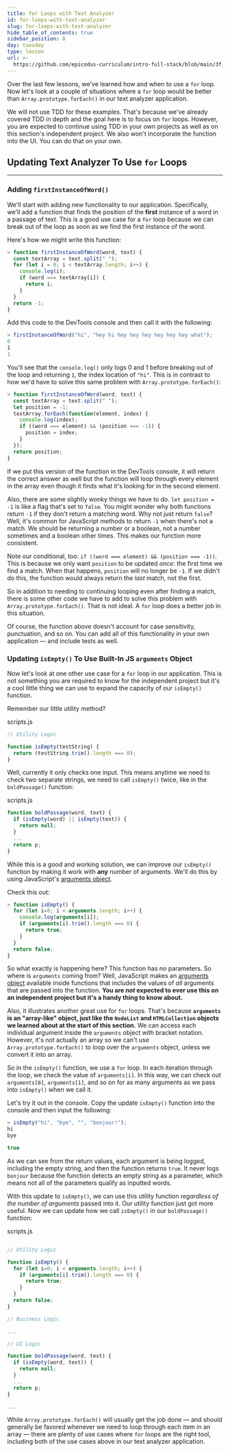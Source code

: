 ```yaml
---
title: for Loops with Text Analyzer
id: for-loops-with-text-analyzer
slug: for-loops-with-text-analyzer
hide_table_of_contents: true
sidebar_position: 8
day: tuesday
type: lesson
url: >-
  https://github.com/epicodus-curriculum/intro-full-stack/blob/main/3f_for_loops_with_text_analyzer.md
---
```


Over the last few lessons, we've learned how and when to use a `for` loop. Now let's look at a couple of situations where a `for` loop would be better than `Array.prototype.forEach()` in our text analyzer application.

We will not use TDD for these examples. That's because we've already covered TDD in depth and the goal here is to focus on `for` loops. However, you are expected to continue using TDD in your own projects as well as on this section's independent project. We also won't incorporate the function into the UI. You can do that on your own.

## Updating Text Analyzer To Use `for` Loops
---

### Adding `firstInstanceOfWord()`

We'll start with adding new functionality to our application. Specifically, we'll add a function that finds the position of the **first** instance of a word in a passage of text. This is a good use case for a `for` loop because we can break out of the loop as soon as we find the first instance of the word.

Here's how we might write this function:

```js
> function firstInstanceOfWord(word, text) {
  const textArray = text.split(" ");
  for (let i = 0; i < textArray.length; i++) {
    console.log(i);
    if (word === textArray[i]) {
      return i;
    }
  }
  return -1;
}
```

Add this code to the DevTools console and then call it with the following:

```js
> firstInstanceOfWord("hi", "hey hi hey hey hey hey hey hey what");
0
​1
1
```

You'll see that the `console.log()` only logs 0 and 1 before breaking out of the loop and returning `1`, the index location of `"hi"`. This is in contrast to how we'd have to solve this same problem with `Array.prototype.forEach()`:

```js
> function firstInstanceOfWord(word, text) {
  const textArray = text.split(" ");
  let position = -1;
  textArray.forEach(function(element, index) {
    console.log(index);
    if ((word === element) && (position === -1)) {
      position = index;
    }
  });
  return position;
}
```

If we put this version of the function in the DevTools console, it will return the correct answer as well but the function will loop through every element in the array even though it finds what it's looking for in the second element.

Also, there are some slightly wonky things we have to do. `let position = -1` is like a flag that's set to `false`. You might wonder why both functions return `-1` if they don't return a matching word. Why not just return `false`? Well, it's common for JavaScript methods to return `-1` when there's not a match. We should be returning a number or a boolean, not a number sometimes and a boolean other times. This makes our function more consistent.

Note our conditional, too: `if ((word === element) && (position === -1))`. This is because we only want `position` to be updated _once_: the first time we find a match. When that happens, `position` will no longer be `-1`. If we didn't do this, the function would always return the _last_ match, not the first.

So in addition to needing to continuing looping even after finding a match, there is some other code we have to add to solve this problem with `Array.prototype.forEach()`. That is not ideal. A `for` loop does a better job in this situation.

Of course, the function above doesn't account for case sensitivity, punctuation, and so on. You can add all of this functionality in your own application — and include tests as well.

### Updating `isEmpty()` To Use Built-In JS `arguments` Object

Now let's look at one other use case for a `for` loop in our application. This is not something you are required to know for the independent project but it's a cool little thing we can use to expand the capacity of our `isEmpty()` function.

Remember our little utility method?

<div class="filename">scripts.js</div>

```js
// Utility Logic

function isEmpty(testString) {
  return (testString.trim().length === 0);
}
```

Well, currently it only checks one input. This means anytime we need to check two separate strings, we need to call `isEmpty()` twice, like in the `boldPassage()` function: 

<div class="filename">scripts.js</div>

```js
function boldPassage(word, text) {
  if (isEmpty(word) || isEmpty(text)) {
    return null;
  }
  ...
  return p;
}
```

While this is a good and working solution, we can improve our `isEmpty()` function by making it work with **any** number of arguments. We'll do this by using JavaScript's [arguments object](https://developer.mozilla.org/en-US/docs/Web/JavaScript/Reference/Functions/arguments).

Check this out:

```js
> function isEmpty() {
  for (let i=0; i < arguments.length; i++) {
    console.log(arguments[i]);
    if (arguments[i].trim().length === 0) {
      return true;
    }
  }
  return false;
}
```

So what exactly is happening here? This function has _no_ parameters. So where is `arguments` coming from? Well, JavaScript makes an [arguments object](https://developer.mozilla.org/en-US/docs/Web/JavaScript/Reference/Functions/arguments) available inside functions that includes the values of _all_ arguments that are passed into the function. **You are _not_ expected to ever use this on an independent project but it's a handy thing to know about.**

Also, it illustrates another great use for `for` loops. That's because **`arguments` is an "array-like" object, just like the `NodeList` and `HTMLCollection` objects we learned about at the start of this section.** We can access each individual argument inside the `arguments` object with bracket notation. However, it's not actually an array so we can't use `Array.prototype.forEach()` to loop over the `arguments` object, unless we convert it into an array.

So in the `isEmpty()` function, we use a `for` loop. In each iteration through the loop, we check the value of `arguments[i]`. In this way, we can check out `arguments[0]`, `arguments[1]`, and so on for as many arguments as we pass into `isEmpty()` when we call it.

Let's try it out in the console. Copy the update `isEmpty()` function into the console and then input the following:

```js
> isEmpty("hi", "bye", "", "bonjour!");
hi
bye

true
```

As we can see from the return values, each argument is being logged, including the empty string, and then the function returns `true`. It never logs `bonjour` because the function detects an empty string as a parameter, which means not all of the parameters qualify as inputted words.

With this update to `isEmpty()`, we can use this utility function _regardless of the number of arguments_ passed into it. Our utility function just got more useful. Now we can update how we call `isEmpty()` in our `boldPassage()` function:

<div class="filename">scripts.js</div>

```js

// Utility Logic

function isEmpty() {
  for (let i=0; i < arguments.length; i++) {
    if (arguments[i].trim().length === 0) {
      return true;
    }
  }
  return false;
}

// Business Logic

...

// UI Logic

function boldPassage(word, text) {
  if (isEmpty(word, text)) {
    return null;
  }
  ...
  return p;
}

...
```

While `Array.prototype.forEach()` will usually get the job done — and should generally be favored whenever we need to loop through each item in an array — there are plenty of use cases where `for` loops are the right tool, including both of the use cases above in our text analyzer application.